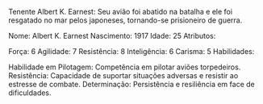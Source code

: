 Tenente Albert K. Earnest:
Seu avião foi abatido na batalha e ele foi resgatado no mar pelos japoneses, tornando-se prisioneiro de guerra.

Nome: Albert K. Earnest
Nascimento: 1917
Idade: 25
Atributos:

Força: 6
Agilidade: 7
Resistência: 8
Inteligência: 6
Carisma: 5
Habilidades:

Habilidade em Pilotagem: Competência em pilotar aviões torpedeiros.
Resistência: Capacidade de suportar situações adversas e resistir ao estresse de combate.
Determinação: Persistência e resiliência em face de dificuldades.